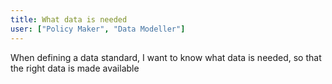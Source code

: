 ```yaml
---
title: What data is needed
user: ["Policy Maker", "Data Modeller"]
---
```


When defining a data standard, I want to know what data is needed, so that the right data is made available